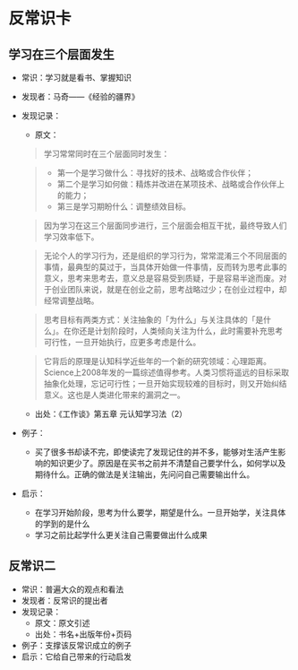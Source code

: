 # 反常识卡

## 学习在三个层面发生
* 常识：学习就是看书、掌握知识
* 发现者：马奇——《经验的疆界》
* 发现记录：
	* 原文：

	> 学习常常同时在三个层面同时发生：
	
	>* 第一个是学习做什么：寻找好的技术、战略或合作伙伴；
	>* 第二个是学习如何做：精炼并改进在某项技术、战略或合作伙伴上的能力；
	>* 第三是学习期盼什么：调整绩效目标。
	
	> 因为学习在这三个层面同步进行，三个层面会相互干扰，最终导致人们学习效率低下。

	> 无论个人的学习行为，还是组织的学习行为，常常混淆三个不同层面的事情，最典型的莫过于，当具体开始做一件事情，反而转为思考此事的意义，思考来思考去，意义总是容易受到质疑，于是容易半途而废。对于创业团队来说，就是在创业之前，思考战略过少；在创业过程中，却经常调整战略。

	> 思考目标有两类方式：关注抽象的「为什么」与关注具体的「是什么」。在你还是计划阶段时，人类倾向关注为什么，此时需要补充思考可行性，一旦开始执行，应更多考虑是什么。

	> 它背后的原理是认知科学近些年的一个新的研究领域：心理距离。Science上2008年发的一篇综述值得参考。人类习惯将遥远的目标采取抽象化处理，忘记可行性；一旦开始实现较难的目标时，则又开始纠结意义。这也是人类进化带来的漏洞之一。
	
	* 出处：《工作谈》第五章 元认知学习法（2）
* 例子：
	* 买了很多书却读不完，即使读完了发现记住的并不多，能够对生活产生影响的知识更少了。原因是在买书之前并不清楚自己要学什么，如何学以及期待什么。正确的做法是关注输出，先问问自己需要输出什么。 
* 启示：
	* 在学习开始阶段，思考为什么要学，期望是什么。一旦开始学，关注具体的学到的是什么 
	* 学习之前比起学什么更关注自己需要做出什么成果

## 反常识二
* 常识：普遍大众的观点和看法
* 发现者：反常识的提出者
* 发现记录：
	* 原文：原文引述
	* 出处：书名+出版年份+页码 
* 例子：支撑该反常识成立的例子
* 启示：它给自己带来的行动启发
